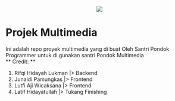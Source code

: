 <p align="center"><img src="https://laravel.com/assets/img/components/logo-laravel.svg"></p>

# **Projek Multimedia**
Ini adalah repo proyek multimedia yang di buat Oleh Santri
Pondok Programmer untuk di gunakan santri Pondok Multimedia <br>
** Credit: **
1. Rifqi Hidayah Lukman |> Backend
2. Junaidi Pamungkas    |> Frontend
3. Lutfi Aji Wicaksana  |> Frontend
4. Latif Hidayatullah   |> Tukang Finishing
